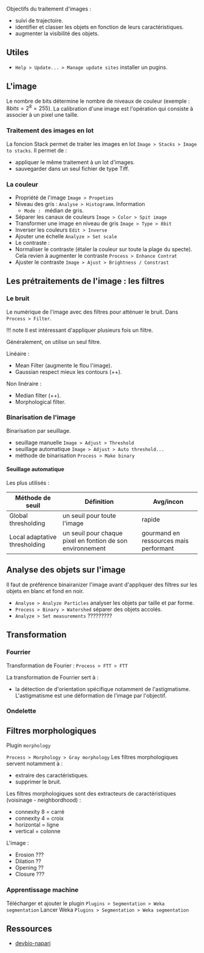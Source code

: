 Objectifs du traitement d'images :

* suivi de trajectoire.
* identifier et classer les objets en fonction de leurs caractéristiques.
* augmenter la visibilité des objets.

## Utiles

* `Help > Update... > Manage update sites` installer un pugins.

## L'image 

Le nombre de bits détermine le nombre de niveaux de couleur (exemple : $8bits = 2^8 = 255$).
La calibration d'une image est l'opération qui consiste à associer à un pixel une taille.

### Traitement des images en lot

La foncion Stack permet de traiter les images en lot `Image > Stacks > Image to stacks`. Il permet de :

* appliquer le même traitement à un lot d'images.
* sauvegarder dans un seul fichier de type Tiff.

### La couleur

* Propriété de l'image `Image > Propeties`
* Niveau des gris : `Analyse > Histogramm`. Information 
  * `Mode : ` médian de gris.
* Séparer les canaux de couleurs `Image > Color > Spit image`
* Transformer une image en niveau de gris `Image > Type > 8bit`
* Inverser les couleurs `Edit > Inverse`
* Ajouter une échelle `Analyze > Set scale`
* Le contraste :
 * Normaliser le contraste (étaler la couleur sur toute la plage du specte). Cela revien à augmenter le contraste `Process > Enhance Contrat`
 * Ajuster le contraste `Image > Ajust > Brightness / Constrast`

## Les prétraitements de l'image : les filtres

### Le bruit 

Le numérique de l'image avec des filtres pour atténuer le bruit. Dans `Process > Filter`.

!!! note 
 Il est intéressant d'appliquer plusieurs fois un filtre.

Généralement, on utilise un seul filtre.

Linéaire :

* Mean Filter (augmente le flou l'image).
* Gaussian respect mieux les contours (++).

Non linéraire :

* Median filter (++).
* Morphological filter.

### Binarisation de l'image
 
 Binarisation par seuillage.
 
* seuillage manuelle `Image > Adjust > Threshold`
* seuillage automatique `Image > Adjust > Auto threshold...`
* méthode de binarisation `Process > Make binary`

#### Seuillage automatique

Les plus utilisés :

| Méthode de seuil | Définition | Avg/incon |
|---|---|---|
| Global thresholding | un seuil pour toute l'image | rapide  |
| Local adaptative thresholding | un seuil pour chaque pixel en fontion de son environnement | gourmand en ressources mais performant |

## Analyse des objets sur l'image

 Il faut de préférence binairanizer l'image avant d'appliquer des filtres sur les objets en blanc et fond en noir.

* `Analyse > Analyze Particles` analyser les objets par taille et par forme.
* `Process > Binary > Watershed` séparer des objets accolés.
* `Analyze > Set measurements` ?????????

## Transformation

### Fourrier

Transformation de Fourier : `Process > FTT > FTT`

La transformation de Fourrier sert à :

* la détection de d'orientation spécifique notamment de l'astigmatisme. L'astigmatisme est une déformation de l'image par l'objectif.

### Ondelette


## Filtres morphologiques

Plugin `morphology`

`Process > Morphology > Gray morphology`
Les filtres morphologiques servent notamment à :
* extraire des caractéristiques.
* supprimer le bruit.

Les filtres morphologiques sont des extracteurs de caractéristiques (voisinage - neighbordhood) :
* connexity 8 = carré
* connexity 4 = croix
* horizontal = ligne
* vertical = colonne

L'image :

* Erosion ???
* Dilation ??
* Opening ??
* Closure ???

### Apprentissage machine

Télécharger et ajouter le plugin `Plugins > Segmentation > Weka segmentation`
Lancer Weka `Plugins > Segmentation > Weka segmentation`

## Ressources

* [devbio-napari](https://github.com/haesleinhuepf/devbio-napari)
